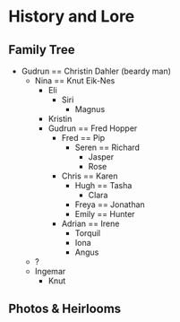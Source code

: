# History and Lore

## Family Tree
* Gudrun == Christin Dahler (beardy man)
  * Nina == Knut Eik-Nes
    * Eli
      * Siri
        * Magnus
    * Kristin
    * Gudrun == Fred Hopper
      * Fred == Pip
        * Seren == Richard
          * Jasper
          * Rose
      * Chris == Karen
        * Hugh == Tasha
          * Clara
        * Freya == Jonathan
        * Emily == Hunter
      * Adrian == Irene
        * Torquil
        * Iona
        * Angus
  * ?
  * Ingemar
    * Knut

## Photos & Heirlooms
